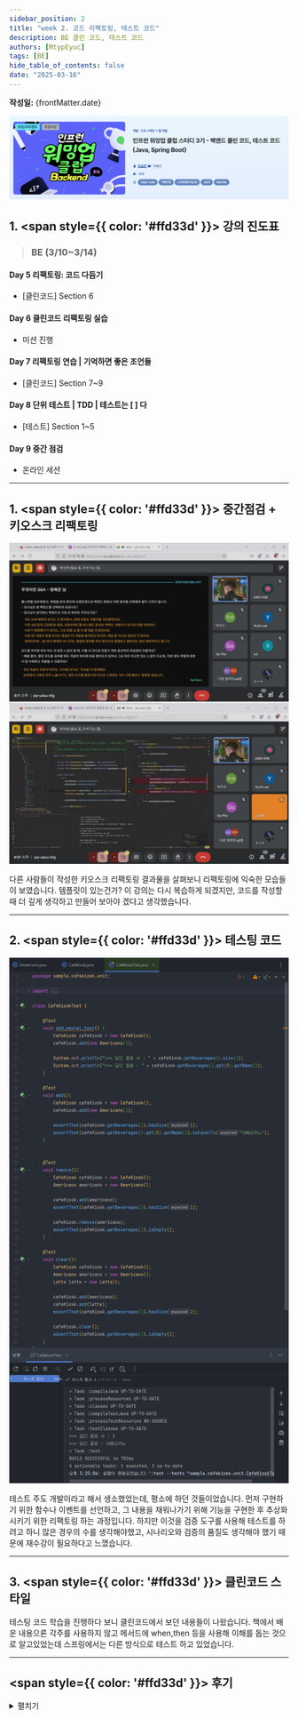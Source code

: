 ```yaml
---
sidebar_position: 2
title: "week 2. 코드 리팩토링, 테스트 코드"
description: BE 클린 코드, 테스트 코드
authors: [MtypEyuc]
tags: [BE]
hide_table_of_contents: false
date: "2025-03-16"
---
```

**작성일:** {frontMatter.date}

![banner.webp](../../../static/img/BE%20-%20%EB%B0%B1%EC%97%94%EB%93%9C%20%ED%81%B4%EB%A6%B0%20%EC%BD%94%EB%93%9C%2C%20%ED%85%8C%EC%8A%A4%ED%8A%B8%20%EC%BD%94%EB%93%9C/banner.webp)

## 1. <span style={{ color: '#ffd33d' }}> 강의 진도표 </span>
>### BE (3/10~3/14)
#### Day 5 리팩토링: 코드 다듬기
- [클린코드] Section 6
#### Day 6 클린코드 리팩토링 실습
-  미션 진행
#### Day 7 리팩토링 연습 | 기억하면 좋은 조언들
- [클린코드] Section 7~9
#### Day 8 단위 테스트 | TDD | 테스트는 [  ] 다
-  [테스트] Section 1~5
#### Day 9 중간 점검
-  온라인 세션

---

## 1. <span style={{ color: '#ffd33d' }}> 중간점검 + 키오스크 리팩토링 </span>
![01.webp](../../../static/img/BE%20-%20%EB%B0%B1%EC%97%94%EB%93%9C%20%ED%81%B4%EB%A6%B0%20%EC%BD%94%EB%93%9C%2C%20%ED%85%8C%EC%8A%A4%ED%8A%B8%20%EC%BD%94%EB%93%9C/02/01.webp)
![02.webp](../../../static/img/BE%20-%20%EB%B0%B1%EC%97%94%EB%93%9C%20%ED%81%B4%EB%A6%B0%20%EC%BD%94%EB%93%9C%2C%20%ED%85%8C%EC%8A%A4%ED%8A%B8%20%EC%BD%94%EB%93%9C/02/02.webp)

다른 사람들이 작성한 키오스크 리팩토링 결과물을 살펴보니 리팩토링에 익숙한 모습들이 보였습니다. 템플릿이 있는건가? 이 강의는 다시 복습하게 되겠지만, 코드를 작성할 때 더 깊게 생각하고 만들어 보아야 겠다고 생각했습니다.

---

## 2. <span style={{ color: '#ffd33d' }}> 테스팅 코드 </span>

![03.webp](../../../static/img/BE%20-%20%EB%B0%B1%EC%97%94%EB%93%9C%20%ED%81%B4%EB%A6%B0%20%EC%BD%94%EB%93%9C%2C%20%ED%85%8C%EC%8A%A4%ED%8A%B8%20%EC%BD%94%EB%93%9C/02/03.webp)

테스트 주도 개발이라고 해서 생소했었는데, 평소에 하던 것들이었습니다. 먼저 구현하기 위한 함수나 이벤트를 선언하고, 그 내용을 채워나가기 위해 기능을 구현한 후 추상화 시키기 위한 리팩토링 하는 과정입니다.
하지만 이것을 검증 도구를 사용해 테스트를 하려고 하니 많은 경우의 수를 생각해야했고, 시나리오와 검증의 품질도 생각해야 했기 때문에 재수강이 필요하다고 느꼈습니다.

---
## 3. <span style={{ color: '#ffd33d' }}> 클린코드 스타일 </span>
테스팅 코드 학습을 진행하다 보니 클린코드에서 보던 내용들이 나왔습니다. 책에서 배운 내용으론 각주를 사용하지 않고 메서드에 when,then 등을 사용해 이해를 돕는 것으로 알고있었는데 스프링에서는 다른 방식으로 테스트 하고 있었습니다.


---
## <span style={{ color: '#ffd33d' }}> 후기 </span>
<details>
<summary> 펼치기 </summary>

**Liked** : 좋았던 점은 무엇인가?
- 높은 품질의 강의
    - 왜 다른 강의에 비해 백엔드에 사람이 몰려있는지 알게되었습니다. 전문학원에서 들을 수 없었던 내용도 포함되어 있었고 리팩토링은 여러 번 실습 해야 하기 때문에 이전에 수강했던 인원이 다시 찾아오는 이유를 깨닫게 되었습니다.

**Lacked** : 아쉬웠던 점, 부족한 점은 무엇인가?
- 이해 부족
    - 보통 검증은 콘솔 메세지를 확인하고 데이터 값을 입력하는 방식으로 진행했기 때문에, 왜 단위 테스트가 필요한지 몰랐었는데, 좋은 코드들이 이러한 테스트 과정을 거친다는 것을 알고 다시 배우게 되었습니다.

**Learned** : 배운 점은 무엇인가? (깨달은것, 인사이트, 기억하고 싶은 것 등)
- 테스트 도구 종류와 테스트 개념
    - 개발자들이 테스트를 진행하는 이유와 사용하는 도구에 대해 알게되었습니다.


**Longed for** : 앞으로 바라는 것은 무엇인가? (앞으로 어떤 행동을 할것인지)
- 복습 필요
    - 이번 내용은 바로 이해할 수 없는 내용이었기 때문에 개념을 명확하게 잡기 위해서라도 다시 듣고 제대로 이해햐아 하겠다고 생각하고 있습니다.
</details>